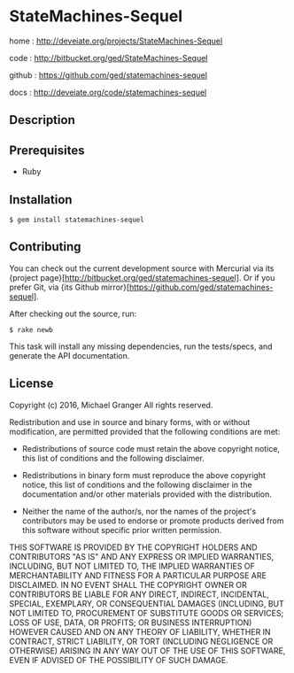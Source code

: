 # StateMachines-Sequel

home
: http://deveiate.org/projects/StateMachines-Sequel

code
: http://bitbucket.org/ged/StateMachines-Sequel

github
: https://github.com/ged/statemachines-sequel

docs
: http://deveiate.org/code/statemachines-sequel


## Description




## Prerequisites

* Ruby


## Installation

    $ gem install statemachines-sequel


## Contributing

You can check out the current development source with Mercurial via its
{project page}[http://bitbucket.org/ged/statemachines-sequel]. Or if you prefer Git, via 
{its Github mirror}[https://github.com/ged/statemachines-sequel].

After checking out the source, run:

    $ rake newb

This task will install any missing dependencies, run the tests/specs,
and generate the API documentation.


## License

Copyright (c) 2016, Michael Granger
All rights reserved.

Redistribution and use in source and binary forms, with or without
modification, are permitted provided that the following conditions are met:

* Redistributions of source code must retain the above copyright notice,
  this list of conditions and the following disclaimer.

* Redistributions in binary form must reproduce the above copyright notice,
  this list of conditions and the following disclaimer in the documentation
  and/or other materials provided with the distribution.

* Neither the name of the author/s, nor the names of the project's
  contributors may be used to endorse or promote products derived from this
  software without specific prior written permission.

THIS SOFTWARE IS PROVIDED BY THE COPYRIGHT HOLDERS AND CONTRIBUTORS "AS IS"
AND ANY EXPRESS OR IMPLIED WARRANTIES, INCLUDING, BUT NOT LIMITED TO, THE
IMPLIED WARRANTIES OF MERCHANTABILITY AND FITNESS FOR A PARTICULAR PURPOSE ARE
DISCLAIMED. IN NO EVENT SHALL THE COPYRIGHT OWNER OR CONTRIBUTORS BE LIABLE
FOR ANY DIRECT, INDIRECT, INCIDENTAL, SPECIAL, EXEMPLARY, OR CONSEQUENTIAL
DAMAGES (INCLUDING, BUT NOT LIMITED TO, PROCUREMENT OF SUBSTITUTE GOODS OR
SERVICES; LOSS OF USE, DATA, OR PROFITS; OR BUSINESS INTERRUPTION) HOWEVER
CAUSED AND ON ANY THEORY OF LIABILITY, WHETHER IN CONTRACT, STRICT LIABILITY,
OR TORT (INCLUDING NEGLIGENCE OR OTHERWISE) ARISING IN ANY WAY OUT OF THE USE
OF THIS SOFTWARE, EVEN IF ADVISED OF THE POSSIBILITY OF SUCH DAMAGE.


